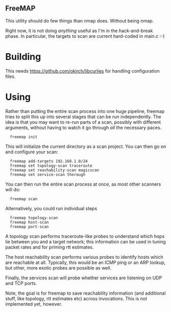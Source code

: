 ## FreeMAP

This utility should do few things than nmap does.
Without being nmap.

Right now, it is not doing *anything* useful as I'm in the hack-and-break phase.
In particular, the targets to scan are current hard-coded in main.c :-)

# Building

This needs https://github.com/okirch/libcurlies for handling configuration files.


# Using

Rather than putting the entire scan process into one huge pipeline, freemap tries
to split this up into several stages that can be run independently. The idea is that
you may want to re-run parts of a scan, possibly with different arguments, without
having to watch it go through *all* the necessary paces.

```
  freemap init
```

This will initialize the current directory as a scan project. You can then go on and
configure your scan:

```
  freemap add-targets 192.168.1.0/24
  freemap set topology-scan traceroute
  freemap set reachability-scan magicscan
  freemap set service-scan thorough
```

You can then run the entire scan process at once, as most other scanners will do:

```
  freemap scan
```

Alternatively, you could run individual steps

```
  freemap topology-scan
  freemap host-scan
  freemap port-scan
```

A topology scan performs traceroute-like probes to understand which hops lie between
you and a target network; this information can be used in tuning packet rates and
for priming rtt estimates.

The host reachability scan performs various probes to identify hosts which are reachable
at all. Typically, this would be an ICMP ping or an ARP lookup, but other, more
exotic probes are possible as well.

Finally, the services scan will probe whether services are listening on UDP and TCP ports.

Note, the goal is for freemap to save reachability information (and additional stuff,
like topology, rtt estimates etc) across invocations. This is not implemented yet, however.
